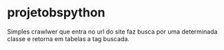 # projetobspython

Simples crawlwer que entra no url do site  faz busca por uma determinada classe e retorna em tabelas a tag buscada.
